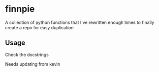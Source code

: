 # finnpie
A collection of python functions that I've rewritten enough times to finally create a repo for easy duplication

## Usage
Check the docstrings

Needs updating from kevin
